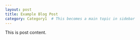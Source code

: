 ```yaml
---
layout: post
title: Example Blog Post
category: Category1  # This becomes a main topic in sidebar
---
```

This is post content.
